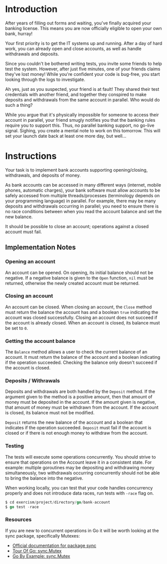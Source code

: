 # Introduction
After years of filling out forms and waiting, you've finally acquired your banking license. This means you are now officially eligible to open your own bank, hurray!

Your first priority is to get the IT systems up and running. After a day of hard work, you can already open and close accounts, as well as handle withdrawals and deposits.

Since you couldn't be bothered writing tests, you invite some friends to help test the system. However, after just five minutes, one of your friends claims they've lost money! While you're confident your code is bug-free, you start looking through the logs to investigate.

Ah yes, just as you suspected, your friend is at fault! They shared their test credentials with another friend, and together they conspired to make deposits and withdrawals from the same account in parallel. Who would do such a thing?

While you argue that it's physically impossible for someone to access their account in parallel, your friend smugly notifies you that the banking rules require you to support this. Thus, no parallel banking support, no go-live signal. Sighing, you create a mental note to work on this tomorrow. This will set your launch date back at least one more day, but well...

# Instructions
Your task is to implement bank accounts supporting opening/closing, withdrawals, and deposits of money.

As bank accounts can be accessed in many different ways (internet, mobile phones, automatic charges), your bank software must allow accounts to be safely accessed from multiple threads/processes (terminology depends on your programming language) in parallel. For example, there may be many deposits and withdrawals occurring in parallel; you need to ensure there is no race conditions between when you read the account balance and set the new balance.

It should be possible to close an account; operations against a closed account must fail.

## Implementation Notes
### Opening an account
An account can be opened. On opening, its initial balance should not be negative. If a negative balance is given to the `Open` function, `nil` must be returned, otherwise the newly created account must be returned.

### Closing an account
An account can be closed. When closing an account, the `Close` method must return the balance the account has and a boolean `true` indicating the account was closed successfully. Closing an account does not succeed if the account is already closed. When an account is closed, its balance must be set to `0`.

### Getting the account balance
The `Balance` method allows a user to check the current balance of an account. It must return the balance of the account and a boolean indicating if the operation succeeded. Checking the balance only doesn't succeed if the account is closed.

### Deposits / Withrawals
Deposits and withdrawals are both handled by the `Deposit` method. If the argument given to the method is a positive amount, then that amount of money must be deposited in the account. If the amount given is negative, that amount of money must be withdrawn from the account. If the account is closed, its balance must not be modified.

`Deposit` returns the new balance of the account and a boolean that indicates if the operation succeeded. `Deposit` must fail if the account is closed or if there is not enough money to withdraw from the account.

### Testing
The tests will execute some operations concurrently. You should strive to ensure that operations on the Account leave it in a consistent state. For example: multiple goroutines may be depositing and withdrawing money simultaneously, two withdrawals occurring concurrently should not be able to bring the balance into the negative.

When working locally, you can test that your code handles concurrency properly and does not introduce data races, run tests with `-race` flag on.

```go
$ cd exercism/project/directory/go/bank-account
$ go test -race
```

### Resources

If you are new to concurrent operations in Go it will be worth looking at the sync package, specifically Mutexes:

- [Official documentation for package sync](https://pkg.go.dev/sync)
- [Tour Of Go: sync.Mutex](https://go.dev/tour/concurrency/9)
- [Go By Example: sync.Mutex](https://gobyexample.com/mutexes)